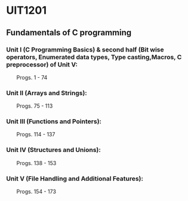 # UIT1201
## Fundamentals of C programming
### Unit I (C Programming Basics) & second half (Bit wise operators, Enumerated data types, Type casting,Macros, C preprocessor) of Unit V:
&nbsp;&nbsp;&nbsp;&nbsp;&nbsp;&nbsp; Progs. 1 - 74 

### Unit II (Arrays and Strings):
&nbsp;&nbsp;&nbsp;&nbsp;&nbsp;&nbsp; Progs. 75 - 113 

### Unit III (Functions and Pointers):
&nbsp;&nbsp;&nbsp;&nbsp;&nbsp;&nbsp; Progs. 114 - 137 

### Unit IV (Structures and Unions):
&nbsp;&nbsp;&nbsp;&nbsp;&nbsp;&nbsp; Progs. 138 - 153 

### Unit V (File Handling and Additional Features): 
&nbsp;&nbsp;&nbsp;&nbsp;&nbsp;&nbsp; Progs. 154 - 173
